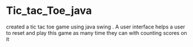 # Tic_tac_Toe_java
created a tic tac toe game using java swing . A user interface helps a user to reset and play this game as many time they can with  counting scores on it 
